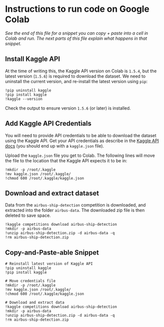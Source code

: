 # Instructions to run code on Google Colab

*See the end of this file for a snippet you can copy + paste into a cell in Colab and run.
The next parts of this file explain what happens in that snippet.*

## Install Kaggle API
At the time of writing this, the Kaggle API version on Colab is `1.5.4`, but the latest version (`1.5.6`) is required to download the dataset.
We need to uninstall the current version, and re-install the latest version using `pip`:

```
!pip uninstall kaggle
!pip install kaggle
!kaggle --version
```

Check the output to ensure version `1.5.6` (or later) is installed.

## Add Kaggle API Credentials
You will need to provide API credentials to be able to download the dataset using the Kaggle API.
Get your API credentials as describe in the [Kaggle API docs](https://github.com/Kaggle/kaggle-api#api-credentials) (you should end up with a `kaggle.json` file).

Upload the `kaggle.json` file you get to Colab. The following lines will move the file to the location that the Kaggle API expects it to be in:

```
!mkdir -p /root/.kaggle
!mv kaggle.json /root/.kaggle/
!chmod 600 /root/.kaggle/kaggle.json
```

## Download and extract dataset

Data from the `airbus-ship-detection` competition is downloaded, and extracted into the folder `airbus-data`.
The downloaded zip file is then deleted to save space.

```
!kaggle competitions download airbus-ship-detection
!mkdir -p airbus-data
!unzip airbus-ship-detection.zip -d airbus-data -q
!rm airbus-ship-detection.zip
```


## Copy-and-Paste-able Snippet
```
# Reinstall latest version of Kaggle API
!pip uninstall kaggle
!pip install kaggle

# Move credentials file
!mkdir -p /root/.kaggle
!mv kaggle.json /root/.kaggle/
!chmod 600 /root/.kaggle/kaggle.json

# Download and extract data
!kaggle competitions download airbus-ship-detection
!mkdir -p airbus-data
!unzip airbus-ship-detection.zip -d airbus-data -q
!rm airbus-ship-detection.zip
```
